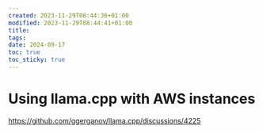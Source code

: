 ```yaml
---
created: 2023-11-29T08:44:36+01:00
modified: 2023-11-29T08:44:41+01:00
title: 
tags: 
date: 2024-09-17
toc: true
toc_sticky: true
---
```


# Using llama.cpp with AWS instances


<https://github.com/ggerganov/llama.cpp/discussions/4225>

